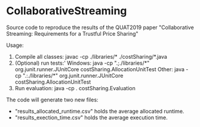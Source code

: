 # CollaborativeStreaming
Source code to reproduce the results of the QUAT2019 paper "Collaborative Streaming: Requirements for a Trustful Price Sharing"

Usage:

1. Compile all classes: javac -cp ./libraries/\* ./costSharing/\*.java
2. (Optional) run tests:'
    Windows: java -cp ".;./libraries/\*" org.junit.runner.JUnitCore costSharing.AllocationUnitTest
    Other: java -cp ".:./libraries/\*" org.junit.runner.JUnitCore costSharing.AllocationUnitTest
3. Run evaluation: java -cp . costSharing.Evaluation

The code will generate two new files:
- "results_allocated_runtime.csv" holds the average allocated runtime.
- "results_exection_time.csv" holds the average execution time.
